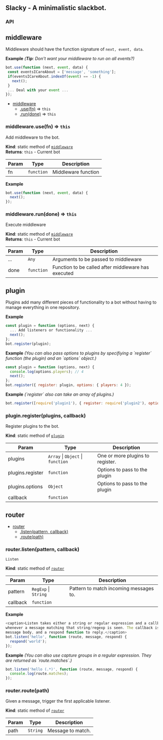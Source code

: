 ## Slacky - A minimalistic slackbot.

### API

<a name="module_middleware"></a>

## middleware
Middleware should have the function signature of `next, event, data`.

**Example** *(**Tip**: Don&#x27;t want your middleware to run on *all* events?)*  
```js
bot.use(function (next, event, data) {
 const eventsICareAbout = ['message', 'something'];
 if(eventsICareAbout.indexOf(event) == -1) {
   next();
 }
 ... Deal with your event ...
});
```

* [middleware](#module_middleware)
    * [.use(fn)](#module_middleware.use) ⇒ <code>this</code>
    * [.run(done)](#module_middleware.run) ⇒ <code>this</code>

<a name="module_middleware.use"></a>

### middleware.use(fn) ⇒ <code>this</code>
Add middleware to the bot.

**Kind**: static method of <code>[middleware](#module_middleware)</code>  
**Returns**: <code>this</code> - Current bot  

| Param | Type | Description |
| --- | --- | --- |
| fn | <code>function</code> | Middleware function |

**Example**  
```js
bot.use(function (next, event, data) {
  next();
});
```
<a name="module_middleware.run"></a>

### middleware.run(done) ⇒ <code>this</code>
Execute middleware

**Kind**: static method of <code>[middleware](#module_middleware)</code>  
**Returns**: <code>this</code> - Current bot  

| Param | Type | Description |
| --- | --- | --- |
| ... | <code>Any</code> | Arguments to be passed to middleware |
| done | <code>function</code> | Function to be called after middleware has executed |

<a name="module_plugin"></a>

## plugin
Plugins add many different pieces of functionality to a bot without having to manage everything in one repository.

**Example**  
```js
const plugin = function (options, next) {
  ... Add listeners or functionality ...
  next();
};
bot.register(plugin);
```
**Example** *(You can also pass options to plugins by specifiying a &#x60;register&#x60; function (the plugin) and an &#x60;options&#x60; object.)*  
```js
const plugin = function (options, next) {
  console.log(options.players); // 4
  next();
};
bot.register({ register: plugin, options: { players: 4 });
```
**Example** *(&#x60;register&#x60; also can take an array of plugins.)*  
```js
bot.register([require('plugin1'), { register: require('plugin2'), options: { players: 4 }]);
```
<a name="module_plugin.register"></a>

### plugin.register(plugins, callback)
Register plugins to the bot.

**Kind**: static method of <code>[plugin](#module_plugin)</code>  

| Param | Type | Description |
| --- | --- | --- |
| plugins | <code>Array</code> &#124; <code>Object</code> &#124; <code>function</code> | One or more plugins to register. |
| plugins.register | <code>function</code> | Options to pass to the plugin |
| plugins.options | <code>Object</code> | Options to pass to the plugin |
| callback | <code>function</code> |  |

<a name="module_router"></a>

## router

* [router](#module_router)
    * [.listen(pattern, callback)](#module_router.listen)
    * [.route(path)](#module_router.route)

<a name="module_router.listen"></a>

### router.listen(pattern, callback)
`Listen`

**Kind**: static method of <code>[router](#module_router)</code>  

| Param | Type | Description |
| --- | --- | --- |
| pattern | <code>RegExp</code> &#124; <code>String</code> | Pattern to match incoming messages to. |
| callback | <code>function</code> |  |

**Example**  
```js
<caption>Listen takes either a string or regular expression and a callback. The callback is called
whenever a message matching that string/regexp is seen. The callback is called with the route,
message body, and a respond function to reply.</caption>
bot.listen('hello', function (route, message, respond) {
  respond('world');
});
```
**Example** *(You can also use capture groups in a regular expression. They are returned as &#x60;route.matches&#x60;.)*  
```js
bot.listen('hello (.*)', function (route, message, respond) {
  console.log(route.matches);
});
```
<a name="module_router.route"></a>

### router.route(path)
Given a message, trigger the first applicable listener.

**Kind**: static method of <code>[router](#module_router)</code>  

| Param | Type | Description |
| --- | --- | --- |
| path | <code>String</code> | Message to match. |

